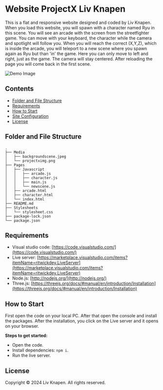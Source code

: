 # Website ProjectX Liv Knapen

This is a flat and responsive website designed and coded by Liv Knapen. When you load this website, you will spawn with a character named Ryu in this scene. You will see an arcade with the screen from the streetfighter game. You can move with your keyboard, the character while the camera and spotlight will follow you. When you will reach the correct (X,Y,Z), which is inside the arcade, you will teleport to a new scene where you spawn again as Ryu but than 'in' the game. Here you can only move to left and right, just as the game. The camera will stay centered. After reloading the page you will come back in the first scene.

![Demo Image](https://git.fhict.nl/I505851/porftolioliv/-/raw/main/media/imgportfolio.png)


## Contents

- [Folder and File Structure](#folder-and-file-structure)
- [Requirements](#requirements)
- [How to Start](#how-to-start)
- [Site Configuration](#site-configuration)
- [License](#license)


## Folder and File Structure
```
.
├── Media
│   ├── backgroundscene.jpeg
│   └── projectximg.png
├── Pages
│   ├── Javascript
│   │   ├── arcade.js
│   │   ├── character.js
│   │   ├── main.js
│   │   └── newscene.js
│   ├── arcade.html
│   ├── character.html
│   └── index.html
├── README.md
├── Stylesheets
│   └── stylesheet.css
├── package-lock.json
└── package.json
```


## Requirements

- Visual studio code: [https://code.visualstudio.com/](https://code.visualstudio.com/)
- Live server: [https://marketplace.visualstudio.com/items?itemName=ritwickdey.LiveServer](https://marketplace.visualstudio.com/items?itemName=ritwickdey.LiveServer)
- Node.js: [http://nodejs.org/](http://nodejs.org/)
- Three.js: [https://threejs.org/docs/#manual/en/introduction/Installation](https://threejs.org/docs/#manual/en/introduction/Installation)


## How to Start

First open the code on your local PC. After that open the console and install the packages. After the installation, you click on the Live server and it opens on your browser.

**Steps to get started:**
- Open the code.
- Install dependencies: `npm i`.
- Run the live server. 


## License

Copyright © 2024 Liv Knapen. All rights reserved.
